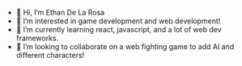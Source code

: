 - 👋 Hi, I’m Ethan De La Rosa
- 👀 I’m interested in game development and web development!
- 🌱 I’m currently learning react, javascript, and a lot of web dev frameworks.
- 💞️ I’m looking to collaborate on a web fighting game to add AI and different characters! 

<!---
dlrethan/dlrethan is a ✨ special ✨ repository because its `README.md` (this file) appears on your GitHub profile.
You can click the Preview link to take a look at your changes.
--->
